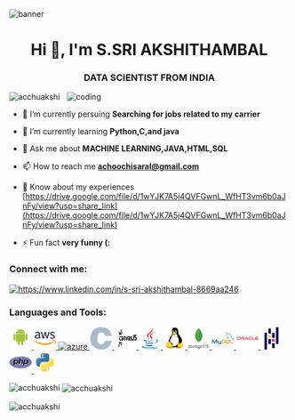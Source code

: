 <img aligh="center" alt="banner" width="1000" src="https://media.licdn.com/dms/image/D5610AQFdShMnEiD80A/image-shrink_1280/0/1682166928688?e=1682773200&v=beta&t=a_ftEJC0qNdlz7u-hPOjJajYwo7bGm7prIx-i4_K6b8">
<h1 align="center">Hi 👋, I'm S.SRI AKSHITHAMBAL</h1>
<h3 align="center">DATA SCIENTIST FROM INDIA</h3>

<img align="right" alt="coding" width="400" src="https://www.bing.com/th/id/OGC.a7c8411d3f407890668ba8c2134b6dba?pid=1.7&rurl=https%3a%2f%2fmedia.giphy.com%2fmedia%2fu2pmTWUi0MXjyrMaVj%2fgiphy.gif&ehk=y%2f6PLAkd%2bcVU6Oci5CnQig5PG%2bK8%2bYWOvpsZ6TbcnJs%3d">

<p align="left"> <img src="https://komarev.com/ghpvc/?username=acchuakshi&label=Profile%20views&color=0e75b6&style=flat" alt="acchuakshi" /> </p>

- 🔭 I’m currently persuing **Searching for jobs related to my carrier**

- 🌱 I’m currently learning **Python,C,and java**

- 💬 Ask me about **MACHINE LEARNING,JAVA,HTML,SQL**

- 📫 How to reach me **achoochisaral@gmail.com**

- 📄 Know about my experiences [https://drive.google.com/file/d/1wYJK7A5j4QVFGwnL_WfHT3vm6b0aJnFy/view?usp=share_link](https://drive.google.com/file/d/1wYJK7A5j4QVFGwnL_WfHT3vm6b0aJnFy/view?usp=share_link)

- ⚡ Fun fact **very funny (:**

<h3 align="left">Connect with me:</h3>
<p align="left">
<a href="https://linkedin.com/in/https://www.linkedin.com/in/s-sri-akshithambal-8669aa246" target="blank"><img align="center" src="https://raw.githubusercontent.com/rahuldkjain/github-profile-readme-generator/master/src/images/icons/Social/linked-in-alt.svg" alt="https://www.linkedin.com/in/s-sri-akshithambal-8669aa246" height="30" width="40" /></a>
</p>

<h3 align="left">Languages and Tools:</h3>
<p align="left"> <a href="https://developer.android.com" target="_blank" rel="noreferrer"> <img src="https://raw.githubusercontent.com/devicons/devicon/master/icons/android/android-original-wordmark.svg" alt="android" width="40" height="40"/> </a> <a href="https://aws.amazon.com" target="_blank" rel="noreferrer"> <img src="https://raw.githubusercontent.com/devicons/devicon/master/icons/amazonwebservices/amazonwebservices-original-wordmark.svg" alt="aws" width="40" height="40"/> </a> <a href="https://azure.microsoft.com/en-in/" target="_blank" rel="noreferrer"> <img src="https://www.vectorlogo.zone/logos/microsoft_azure/microsoft_azure-icon.svg" alt="azure" width="40" height="40"/> </a> <a href="https://www.cprogramming.com/" target="_blank" rel="noreferrer"> <img src="https://raw.githubusercontent.com/devicons/devicon/master/icons/c/c-original.svg" alt="c" width="40" height="40"/> </a> <a href="https://canvasjs.com" target="_blank" rel="noreferrer"> <img src="https://raw.githubusercontent.com/Hardik0307/Hardik0307/master/assets/canvasjs-charts.svg" alt="canvasjs" width="40" height="40"/> </a> <a href="https://www.java.com" target="_blank" rel="noreferrer"> <img src="https://raw.githubusercontent.com/devicons/devicon/master/icons/java/java-original.svg" alt="java" width="40" height="40"/> </a> <a href="https://www.linux.org/" target="_blank" rel="noreferrer"> <img src="https://raw.githubusercontent.com/devicons/devicon/master/icons/linux/linux-original.svg" alt="linux" width="40" height="40"/> </a> <a href="https://www.mongodb.com/" target="_blank" rel="noreferrer"> <img src="https://raw.githubusercontent.com/devicons/devicon/master/icons/mongodb/mongodb-original-wordmark.svg" alt="mongodb" width="40" height="40"/> </a> <a href="https://www.mysql.com/" target="_blank" rel="noreferrer"> <img src="https://raw.githubusercontent.com/devicons/devicon/master/icons/mysql/mysql-original-wordmark.svg" alt="mysql" width="40" height="40"/> </a> <a href="https://www.oracle.com/" target="_blank" rel="noreferrer"> <img src="https://raw.githubusercontent.com/devicons/devicon/master/icons/oracle/oracle-original.svg" alt="oracle" width="40" height="40"/> </a> <a href="https://pandas.pydata.org/" target="_blank" rel="noreferrer"> <img src="https://raw.githubusercontent.com/devicons/devicon/2ae2a900d2f041da66e950e4d48052658d850630/icons/pandas/pandas-original.svg" alt="pandas" width="40" height="40"/> </a> <a href="https://www.php.net" target="_blank" rel="noreferrer"> <img src="https://raw.githubusercontent.com/devicons/devicon/master/icons/php/php-original.svg" alt="php" width="40" height="40"/> </a> <a href="https://www.python.org" target="_blank" rel="noreferrer"> <img src="https://raw.githubusercontent.com/devicons/devicon/master/icons/python/python-original.svg" alt="python" width="40" height="40"/> </a> </p>

<p><img align="left" src="https://github-readme-stats.vercel.app/api/top-langs?username=acchuakshi&show_icons=true&locale=en&layout=compact" alt="acchuakshi" /></p>

<p>&nbsp;<img align="center" src="https://github-readme-stats.vercel.app/api?username=acchuakshi&show_icons=true&locale=en" alt="acchuakshi" /></p>

<p><img align="center" src="https://github-readme-streak-stats.herokuapp.com/?user=acchuakshi&" alt="acchuakshi" /></p>
